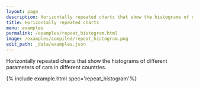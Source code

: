 ```yaml
---
layout: page
description: Horizontally repeated charts that show the histograms of different parameters of cars in different countries.
title: Horizontally repeated charts
menu: examples
permalink: /examples/repeat_histogram.html
image: /examples/compiled/repeat_histogram.png
edit_path: _data/examples.json
---
```


Horizontally repeated charts that show the histograms of different parameters of cars in different countries.

{% include example.html spec='repeat_histogram'%}
